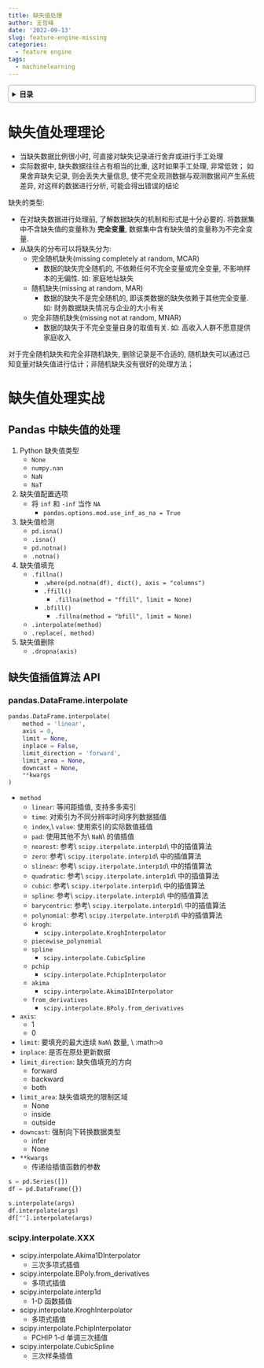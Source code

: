 ```yaml
---
title: 缺失值处理
author: 王哲峰
date: '2022-09-13'
slug: feature-engine-missing
categories:
  - feature engine
tags:
  - machinelearning
---
```


<style>
details {
    border: 1px solid #aaa;
    border-radius: 4px;
    padding: .5em .5em 0;
}
summary {
    font-weight: bold;
    margin: -.5em -.5em 0;
    padding: .5em;
}
details[open] {
    padding: .5em;
}
details[open] summary {
    border-bottom: 1px solid #aaa;
    margin-bottom: .5em;
}
</style>

<details><summary>目录</summary><p>

- [缺失值处理理论](#缺失值处理理论)
- [缺失值处理实战](#缺失值处理实战)
  - [Pandas 中缺失值的处理](#pandas-中缺失值的处理)
  - [缺失值插值算法 API](#缺失值插值算法-api)
    - [pandas.DataFrame.interpolate](#pandasdataframeinterpolate)
    - [scipy.interpolate.XXX](#scipyinterpolatexxx)
</p></details><p></p>


# 缺失值处理理论

- 当缺失数据比例很小时, 可直接对缺失记录进行舍弃或进行手工处理
- 实际数据中, 缺失数据往往占有相当的比重, 这时如果手工处理, 非常低效；
  如果舍弃缺失记录, 则会丢失大量信息, 使不完全观测数据与观测数据间产生系统差异, 
  对这样的数据进行分析, 可能会得出错误的结论

缺失的类型:

- 在对缺失数据进行处理前, 了解数据缺失的机制和形式是十分必要的. 
  将数据集中不含缺失值的变量称为 **完全变量**, 数据集中含有缺失值的变量称为不完全变量. 
- 从缺失的分布可以将缺失分为: 
   - 完全随机缺失(missing completely at random, MCAR)
      - 数据的缺失完全随机的, 不依赖任何不完全变量或完全变量, 不影响样本的无偏性. 如: 家庭地址缺失
   - 随机缺失(missing at random, MAR)
      - 数据的缺失不是完全随机的, 即该类数据的缺失依赖于其他完全变量. 如: 财务数据缺失情况与企业的大小有关
   - 完全非随机缺失(missing not at random, MNAR)
      - 数据的缺失于不完全变量自身的取值有关. 如: 高收入人群不愿意提供家庭收入

对于完全随机缺失和完全非随机缺失, 删除记录是不合适的, 
随机缺失可以通过已知变量对缺失值进行估计；非随机缺失没有很好的处理方法；

# 缺失值处理实战

## Pandas 中缺失值的处理

1. Python 缺失值类型
    - `None`
    - `numpy.nan`
    - `NaN`
    - `NaT`
2. 缺失值配置选项
   - 将 `inf` 和 `-inf` 当作 `NA`
      - `pandas.options.mod.use_inf_as_na = True`
3. 缺失值检测
   - `pd.isna()`
   - `.isna()`
   - `pd.notna()`
   - `.notna()`
4. 缺失值填充
   - `.fillna()`
      - `.where(pd.notna(df), dict(), axis = "columns")`
      - `.ffill()`
         - `.fillna(method = "ffill", limit = None)`
      - `.bfill()`
         - `.fillna(method = "bfill", limit = None)`
   - `.interpolate(method)`
   - `.replace(, method)`
5. 缺失值删除
   - `.dropna(axis)`


## 缺失值插值算法 API

### pandas.DataFrame.interpolate

```python
pandas.DataFrame.interpolate(
    method = 'linear', 
    axis = 0, 
    limit = None, 
    inplace = False, 
    limit_direction = 'forward', 
    limit_area = None, 
    downcast = None, 
    **kwargs
)
```

- `method`
   - `linear`: 等间距插值, 支持多多索引
   - `time`: 对索引为不同分辨率时间序列数据插值
   - `index`,\ `value`: 使用索引的实际数值插值
   - `pad`: 使用其他不为\ `NaN`\ 的值插值
   - `nearest`: 参考\ `scipy.iterpolate.interp1d`\ 中的插值算法
   - `zero`: 参考\ `scipy.iterpolate.interp1d`\ 中的插值算法
   - `slinear`: 参考\ `scipy.iterpolate.interp1d`\ 中的插值算法
   - `quadratic`: 参考\ `scipy.iterpolate.interp1d`\ 中的插值算法
   - `cubic`: 参考\ `scipy.iterpolate.interp1d`\ 中的插值算法
   - `spline`: 参考\ `scipy.iterpolate.interp1d`\ 中的插值算法
   - `barycentric`: 参考\ `scipy.iterpolate.interp1d`\ 中的插值算法
   - `polynomial`: 参考\ `scipy.iterpolate.interp1d`\ 中的插值算法
   - `krogh`:
      - `scipy.interpolate.KroghInterpolator`
   - `piecewise_polynomial`
   - `spline`
      - `scipy.interpolate.CubicSpline`
   - `pchip`
      - `scipy.interpolate.PchipInterpolator`
   - `akima`
      - `scipy.interpolate.Akima1DInterpolator`
   - `from_derivatives`
      - `scipy.interpolate.BPoly.from_derivatives`
- `axis`:
   - 1
   - 0
- `limit`: 要填充的最大连续 `NaN`\ 数量, \ :math:`>0`
- `inplace`: 是否在原处更新数据
- `limit_direction`: 缺失值填充的方向
   - forward
   - backward
   - both
- `limit_area`: 缺失值填充的限制区域
   - None
   - inside
   - outside
- `downcast`: 强制向下转换数据类型
   - infer
   - None
- `**kwargs`
   - 传递给插值函数的参数

```python
s = pd.Series([])
df = pd.DataFrame({})

s.interpolate(args)
df.interpolate(args)
df[""].interpolate(args)
```

### scipy.interpolate.XXX

- scipy.interpolate.Akima1DInterpolator
   - 三次多项式插值
- scipy.interpolate.BPoly.from_derivatives
   - 多项式插值
- scipy.interpolate.interp1d
   - 1-D 函数插值
- scipy.interpolate.KroghInterpolator
   - 多项式插值
- scipy.interpolate.PchipInterpolator
   - PCHIP 1-d 单调三次插值
- scipy.interpolate.CubicSpline
   - 三次样条插值

